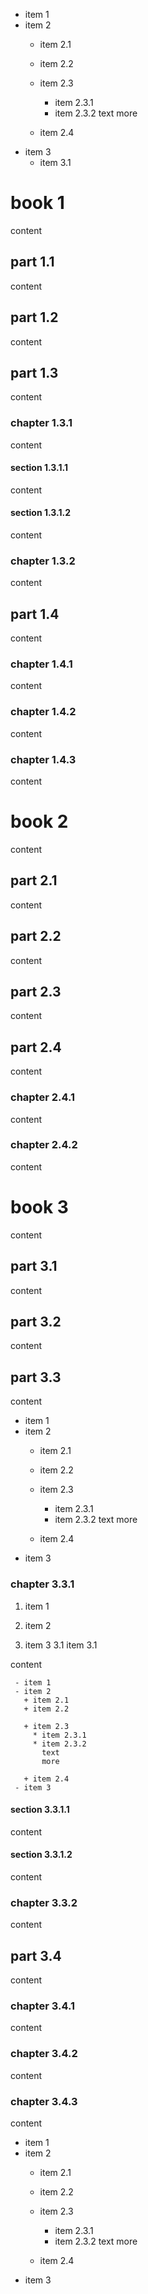 
- item 1
- item 2
  + item 2.1
  + item 2.2

  + item 2.3
    * item 2.3.1
    * item 2.3.2
      text
      more

  + item 2.4
- item 3
  + item 3.1

# book 1

content

## part 1.1

content

## part 1.2

content

## part 1.3

content

### chapter 1.3.1

content

#### section 1.3.1.1

content

#### section 1.3.1.2

content

### chapter 1.3.2

content

## part 1.4

content

### chapter 1.4.1

content

### chapter 1.4.2

content

### chapter 1.4.3

content

# book 2

content

## part 2.1

content

## part 2.2

content

## part 2.3

content

## part 2.4

content

### chapter 2.4.1

content

### chapter 2.4.2

content

# book 3

content

## part 3.1

content

## part 3.2

content

## part 3.3

content

- item 1
- item 2
  + item 2.1
  + item 2.2

  + item 2.3
    * item 2.3.1
    * item 2.3.2
      text
      more

  + item 2.4
- item 3

### chapter 3.3.1

   1. item 1
   2. item 2

   3. item 3
     3.1 item 3.1

content

     - item 1
     - item 2
       + item 2.1
       + item 2.2

       + item 2.3
         * item 2.3.1
         * item 2.3.2
           text
           more

       + item 2.4
     - item 3

#### section 3.3.1.1

content

#### section 3.3.1.2

content

### chapter 3.3.2

content

## part 3.4

content

### chapter 3.4.1

content

### chapter 3.4.2

content

### chapter 3.4.3

content

- item 1
- item 2
  + item 2.1
  + item 2.2

  + item 2.3
    * item 2.3.1
    * item 2.3.2
      text
      more

  + item 2.4
- item 3
